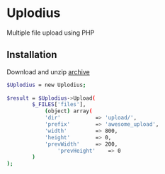 Uplodius
========

Multiple file upload using PHP

Installation
--------------
Download and unzip [archive]

```sh
$Uplodius = new Uplodius;
		
$result = $Uplodius->Upload(
		$_FILES['files'],
			(object) array(
			'dir' 			=> 'upload/',
			'prefix' 		=> 'awesome_upload',
			'width' 		=> 800,
			'height' 		=> 0,
			'prevWidth' 	=> 200,
				'prevHeight' 	=> 0
		)
);
```

[archive]:https://github.com/RDmitriev/Uplodius/archive/master.zip